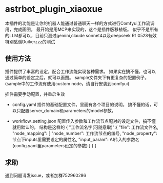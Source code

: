# astrbot_plugin_xiaoxue
本插件的功能是让你的机器人能通过普通聊天一样的方式进行Comfyui工作流调用，完成画图。
最开始是用MCP来实现的，这个是插件版移植版。
似乎不是所有的LLM都可以，目前只测过gemini,claude sonnet4以及deepseek R1 0528有效
特别感谢Duikerzzz的测试

## 使用方法
插件提供了丰富的设定，配合工作流能实现各种需求。
如果实在搞不懂，也可以通过简单的设定之后，就可以画图。
sample文件夹下有更复杂的配置例子。(sample中的工作流有使用custom node，请自行安装到comfyui)

插件需要手动配置，并重启生效
- config.yaml
  插件的基础配置文件，里面有各个项目的说明。
  搞不懂的话，可以只配置server_domain和parameters的model参数。

- workflow_setting.json
  配置传入参数和工作流节点配对的设定文件，搞不懂就用默认的。
  结构是这样的
  {
    "工作流名字(可随意取)":{
        "file": 工作流文件名,
        "node_mapping": [
            "node_number": 工作流节点的编号,
                "node_property": 节点下inputs里需要设定的属性名,
                "input_param": AI传入的参数名(config.yaml里parameters设定的参数)
        ]
    }
  }

## 求助
遇到问题请发issue，或者加群752960286